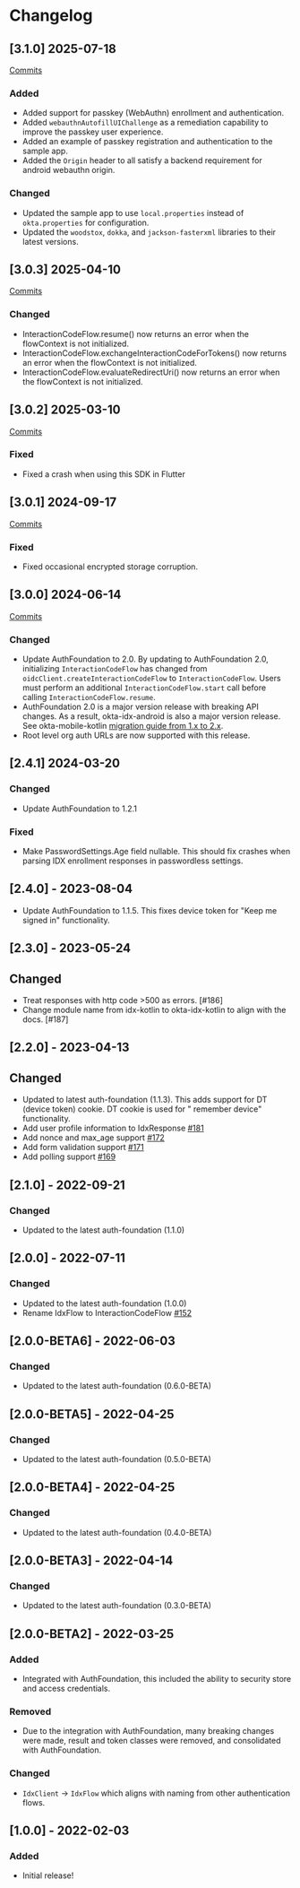 # Changelog

## [3.1.0] 2025-07-18

[Commits](https://github.com/okta/okta-idx-android/compare/3.0.3...3.1.0)

### Added

- Added support for passkey (WebAuthn) enrollment and authentication.
- Added `webauthnAutofillUIChallenge` as a remediation capability to improve the passkey user experience.
- Added an example of passkey registration and authentication to the sample app.
- Added the `Origin` header to all satisfy a backend requirement for android webauthn origin.

### Changed

- Updated the sample app to use `local.properties` instead of `okta.properties` for configuration.
- Updated the `woodstox`, `dokka`, and `jackson-fasterxml` libraries to their latest versions.

## [3.0.3] 2025-04-10

[Commits](https://github.com/okta/okta-idx-android/compare/3.0.2...3.0.3)

### Changed

- InteractionCodeFlow.resume() now returns an error when the flowContext is not initialized.
- InteractionCodeFlow.exchangeInteractionCodeForTokens() now returns an error when the flowContext is not initialized.
- InteractionCodeFlow.evaluateRedirectUri() now returns an error when the flowContext is not initialized.

## [3.0.2] 2025-03-10

[Commits](https://github.com/okta/okta-idx-android/compare/3.0.1...3.0.2)

### Fixed

- Fixed a crash when using this SDK in Flutter

## [3.0.1] 2024-09-17

[Commits](https://github.com/okta/okta-idx-android/compare/3.0.0...3.0.1)

### Fixed

- Fixed occasional encrypted storage corruption.

## [3.0.0] 2024-06-14

[Commits](https://github.com/okta/okta-idx-android/compare/2.4.1...3.0.0)

### Changed

- Update AuthFoundation to 2.0. By updating to AuthFoundation 2.0, initializing `InteractionCodeFlow` has changed from
  `oidcClient.createInteractionCodeFlow` to `InteractionCodeFlow`. Users must perform an additional
  `InteractionCodeFlow.start` call before calling `InteractionCodeFlow.resume`.
- AuthFoundation 2.0 is a major version release with breaking API changes. As a result, okta-idx-android is also a major
  version release. See
  okta-mobile-kotlin [migration guide from 1.x to 2.x](https://github.com/okta/okta-mobile-kotlin?tab=readme-ov-file#migrating-from-okta-mobile-kotlin-1x-to-2x).
- Root level org auth URLs are now supported with this release.

## [2.4.1] 2024-03-20

### Changed

- Update AuthFoundation to 1.2.1

### Fixed

- Make PasswordSettings.Age field nullable. This should fix crashes when parsing IDX enrollment responses in
  passwordless settings.

## [2.4.0] - 2023-08-04

- Update AuthFoundation to 1.1.5. This fixes device token for "Keep me signed in" functionality.

## [2.3.0] - 2023-05-24

## Changed

- Treat responses with http code >500 as errors. [#186]
- Change module name from idx-kotlin to okta-idx-kotlin to align with the docs. [#187]

## [2.2.0] - 2023-04-13

## Changed

- Updated to latest auth-foundation (1.1.3). This adds support for DT (device token) cookie. DT cookie is used for "
  remember device" functionality.
- Add user profile information to IdxResponse [#181](https://github.com/okta/okta-idx-android/pull/181)
- Add nonce and max_age support [#172](https://github.com/okta/okta-idx-android/pull/172)
- Add form validation support [#171](https://github.com/okta/okta-idx-android/pull/171)
- Add polling support [#169](https://github.com/okta/okta-idx-android/pull/169)

## [2.1.0] - 2022-09-21

### Changed

- Updated to the latest auth-foundation (1.1.0)

## [2.0.0] - 2022-07-11

### Changed

- Updated to the latest auth-foundation (1.0.0)
- Rename IdxFlow to InteractionCodeFlow [#152](https://github.com/okta/okta-idx-android/pull/152)

## [2.0.0-BETA6] - 2022-06-03

### Changed

- Updated to the latest auth-foundation (0.6.0-BETA)

## [2.0.0-BETA5] - 2022-04-25

### Changed

- Updated to the latest auth-foundation (0.5.0-BETA)

## [2.0.0-BETA4] - 2022-04-25

### Changed

- Updated to the latest auth-foundation (0.4.0-BETA)

## [2.0.0-BETA3] - 2022-04-14

### Changed

- Updated to the latest auth-foundation (0.3.0-BETA)

## [2.0.0-BETA2] - 2022-03-25

### Added

- Integrated with AuthFoundation, this included the ability to security store and access credentials.

### Removed

- Due to the integration with AuthFoundation, many breaking changes were made, result and token classes were removed,
  and consolidated with AuthFoundation.

### Changed

- `IdxClient` -> `IdxFlow` which aligns with naming from other authentication flows.

## [1.0.0] - 2022-02-03

### Added

- Initial release!
